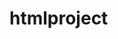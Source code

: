 # htmlproject
<!DOCTYPE html>
<html>

<head>
	<style>
		table {
			border-collapse: collapse;
			background: white;
			color: black;
		}
		
		th,
		td {
			font-weight: bold;
		}
	</style>
</head>

<body>
	
	<h2 align="center" style="color: orange;">
		JANUARY 2022
	</h2>
	<br />

	<table bgcolor="lightgrey" align="center"
		cellspacing="21" cellpadding="21">

		<caption align="top">
			
		</caption>

	

		<thead>
			<tr>
				
					
				<th style="color: white; background: purple;">
					Sun</th>
				<th style="color: white; background: purple;">
					Mon</th>
				<th style="color: white; background: purple;">
					Tue</th>
				<th style="color: white; background: purple;">
					Wed</th>
				<th style="color: white; background: purple;">
					Thu</th>
				<th style="color: white; background: purple;">
					Fri</th>
				<th style="color: white; background: purple;">
					Sat</th>
			</tr>
		</thead>

		<tbody>
			<tr>
				<td></td>
				<td></td>
				<td></td>
				<td></td>
				<td></td>
				<td></td>
				<td>1</td>
			</tr>
			<tr></tr>
			<tr>
				<td>2</td>
				<td>3</td>
				<td>4</td>
				<td>5</td>
				<td>6</td>
				<td>7</td>
				<td>8</td>
			</tr>
			<tr>
				<td>9</td>
				<td>10</td>
				<td>11</td>
				<td>12</td>
				<td>13</td>
				<td>14</td>
				<td>15</td>
			</tr>
			<tr>
				<td>16</td>
				<td>17</td>
				<td>18</td>
				<td>19</td>
				<td>20</td>
				<td>21</td>
				<td>22</td>
			</tr>
			<tr>
				<td>23</td>
				<td>24</td>
				<td>25</td>
				<td>26</td>
				<td>27</td>
				<td>28</td>
				<td>29</td>
			</tr>
			<tr>
				<td>30</td>
				<td>31</td>
				<td></td>
				<td></td>
				<td></td>
				<td></td>
				<td></td>
			</tr>
		</tbody>
	</table>
</body>

</html>
<!DOCTYPE html>
<html>
<head>
	<style>
		table {
            border-collapse: collapse;
			background: white;
			color: black;
		}
		
		th,
		td {
			font-weight: bold;
		}
	</style>
</head>

<body>
	
	<h2 align="center" style="color: orange;">
		FEBRUARY 2022
	</h2>
	<br />

	<table bgcolor="lightgrey" align="center"
		cellspacing="21" cellpadding="21">

		<caption align="top">
			
		</caption>

	

		<thead>
			<tr>
				
					
				<th style="color: white; background: purple;">
					Sun</th>
				<th style="color: white; background: purple;">
					Mon</th>
				<th style="color: white; background: purple;">
					Tue</th>
				<th style="color: white; background: purple;">
					Wed</th>
				<th style="color: white; background: purple;">
					Thu</th>
				<th style="color: white; background: purple;">
					Fri</th>
				<th style="color: white; background: purple;">
					Sat</th>
			</tr>
		</thead>

		<tbody>
			<tr>
				<td></td>
				<td></td>
				<td>1</td>
				<td>2</td>
				<td>3</td>
				<td>4</td>
				<td>5</td>
			</tr>
			<tr></tr>
			<tr>
				<td>6</td>
				<td>7</td>
				<td>8</td>
				<td>9</td>
				<td>10</td>
				<td>11</td>
				<td>12</td>
			</tr>
			<tr>
				<td>13</td>
				<td>14</td>
				<td>15</td>
				<td>16</td>
				<td>17</td>
				<td>18</td>
				<td>19</td>
			</tr>
			<tr>
				<td>20</td>
				<td>21</td>
				<td>22</td>
				<td>23</td>
				<td>24</td>
				<td>25</td>
				<td>26</td>
            </tr>
			<tr>
				<td>27</td>
				<td>28</td>
			</tr>
			<tr></tr>
		</tbody>
	</table>
</body>

</html>
<!DOCTYPE html>
<html>

<head>
	<style>
		table {
			border-collapse: collapse;
			background: white;
			color: black;
		}
		
		th,
		td {
			font-weight: bold;
		}
	</style>
</head>

<body>
	
	<h2 align="center" style="color: orange;">
		MARCH 2022
	</h2>
	<br />

	<table bgcolor="lightgrey" align="center"
		cellspacing="21" cellpadding="21">

		<caption align="top">
			
		</caption>

	

		<thead>
			<tr>
				<th style="color: white; background: purple;">
					Sun</th>
				<th style="color: white; background: purple;">
					Mon</th>
				<th style="color: white; background: purple;">
					Tue</th>
				<th style="color: white; background: purple;">
					Wed</th>
				<th style="color: white; background: purple;">
					Thu</th>
				<th style="color: white; background: purple;">
					Fri</th>
				<th style="color: white; background: purple;">
					Sat</th>
			</tr>
		</thead>

		<tbody>
			<tr>
				<td></td>
				<td></td>
				<td>1</td>
				<td>2</td>
				<td>3</td>
				<td>4</td>
				<td>5</td>
			</tr>
			<tr></tr>
			<tr>
				<td>6</td>
				<td>7</td>
				<td>8</td>
				<td>9</td>
				<td>10</td>
				<td>11</td>
				<td>12</td>
			</tr>
			<tr>
				<td>13</td>
				<td>14</td>
				<td>15</td>
				<td>16</td>
				<td>17</td>
				<td>18</td>
				<td>19</td>
			</tr>
			<tr>
				<td>20</td>
				<td>21</td>
				<td>22</td>
				<td>23</td>
				<td>24</td>
				<td>25</td>
				<td>26</td>
			</tr>
			<tr>
				<td>27</td>
				<td>28</td>
				<td>29</td>
				<td>30</td>
				<td>31</td>
			</tr>
		</tbody>
	</table>
</body>

</html>
<!DOCTYPE html>
<html>

<head>
	<style>
		table {
			border-collapse: collapse;
			background: white;
			color: black;
		}
		
		th,
		td {
			font-weight: bold;
		}
	</style>
</head>

<body>
	
	<h2 align="center" style="color: orange;">
		APRIL 2022
	</h2>
	<br />

	<table bgcolor="lightgrey" align="center"
		cellspacing="21" cellpadding="21">

		<caption align="top">
			
		</caption>

	

		<thead>
			<tr>
				<th style="color: white; background: purple;">
					Sun</th>
				<th style="color: white; background: purple;">
					Mon</th>
				<th style="color: white; background: purple;">
					Tue</th>
				<th style="color: white; background: purple;">
					Wed</th>
				<th style="color: white; background: purple;">
					Thu</th>
				<th style="color: white; background: purple;">
					Fri</th>
				<th style="color: white; background: purple;">
					Sat</th>
			</tr>
		</thead>

		<tbody>
			<tr>
				<td></td>
				<td></td>
				<td></td>
				<td></td>
				<td></td>
				<td>1</td>
				<td>2</td>
			</tr>
			<tr></tr>
			<tr>
				<td>3</td>
				<td>4</td>
				<td>5</td>
				<td>6</td>
				<td>7</td>
				<td>8</td>
				<td>9</td>
			</tr>
			<tr>
				<td>10</td>
				<td>11</td>
				<td>12</td>
				<td>13</td>
				<td>14</td>
				<td>15</td>
				<td>16</td>
			</tr>
			<tr>
				<td>17</td>
				<td>18</td>
				<td>19</td>
				<td>20</td>
				<td>21</td>
				<td>22</td>
				<td>23</td>
			</tr>
			<tr>
				<td>24</td>
				<td>25</td>
				<td>26</td>
				<td>27</td>
				<td>28</td>
				<td>29</td>
				<td>30</td>
			</tr>
		</tbody>
	</table>
</body>

</html>
<!DOCTYPE html>
<html>

<head>
	<style>
		table {
			border-collapse: collapse;
			background: white;
			color: black;
		}
		
		th,
		td {
			font-weight: bold;
		}
	</style>
</head>

<body>
	
	<h2 align="center" style="color: orange;">
		MAY 2022
	</h2>
	<br />

	<table bgcolor="lightgrey" align="center"
		cellspacing="21" cellpadding="21">

		<caption align="top">
			
		</caption>

	

		<thead>
			<tr>
				<th style="color: white; background: purple;">
					Sun</th>
				<th style="color: white; background: purple;">
					Mon</th>
				<th style="color: white; background: purple;">
					Tue</th>
				<th style="color: white; background: purple;">
					Wed</th>
				<th style="color: white; background: purple;">
					Thu</th>
				<th style="color: white; background: purple;">
					Fri</th>
				<th style="color: white; background: purple;">
					Sat</th>
			</tr>
		</thead>

		<tbody>
			<tr>
				<td>1</td>
				<td>2</td>
				<td>3</td>
				<td>4</td>
				<td>5</td>
				<td>6</td>
				<td>7</td>
			</tr>
			<tr>
				<td>8</td>
				<td>9</td>
				<td>10</td>
				<td>11</td>
				<td>12</td>
				<td>13</td>
				<td>14</td>
			</tr>
			<tr>
				<td>15</td>
				<td>16</td>
				<td>17</td>
				<td>18</td>
				<td>19</td>
				<td>20</td>
				<td>21</td>
			</tr>
			<tr>
				<td>22</td>
				<td>23</td>
				<td>24</td>
				<td>25</td>
				<td>26</td>
				<td>27</td>
				<td>28</td>
			</tr>
			<tr>
				<td>29</td>
				<td>30</td>
				<td>31</td>
				<td></td>
				<td></td>
				<td></td>
				<td></td>
			</tr>
		</tbody>
	</table>
</body>

</html>
<!DOCTYPE html>
<html>

<head>
	<style>
		table {
			border-collapse: collapse;
			background: white;
			color: black;
		}
		
		th,
		td {
			font-weight: bold;
		}
	</style>
</head>

<body>
	
	<h2 align="center" style="color: orange;">
		JUNE 2022
	</h2>
	<br />

	<table bgcolor="lightgrey" align="center"
		cellspacing="21" cellpadding="21">

		<caption align="top">
			
		</caption>

	

		<thead>
			<tr>
				<th style="color: white; background: purple;">
					Sun</th>
				<th style="color: white; background: purple;">
					Mon</th>
				<th style="color: white; background: purple;">
					Tue</th>
				<th style="color: white; background: purple;">
					Wed</th>
				<th style="color: white; background: purple;">
					Thu</th>
				<th style="color: white; background: purple;">
					Fri</th>
				<th style="color: white; background: purple;">
					Sat</th>
			</tr>
		</thead>

		<tbody>
			<tr>
				<td></td>
				<td></td>
				<td></td>
				<td>1</td>
				<td>2</td>
				<td>3</td>
				<td>4</td>
			</tr>
			<tr>
				<td>5</td>
				<td>6</td>
				<td>7</td>
				<td>8</td>
				<td>9</td>
				<td>10</td>
				<td>11</td>
			</tr>
			<tr>
				<td>12</td>
				<td>13</td>
				<td>14</td>
				<td>15</td>
				<td>16</td>
				<td>17</td>
				<td>18</td>
			</tr>
			<tr>
				<td>19</td>
				<td>20</td>
				<td>21</td>
				<td>22</td>
				<td>23</td>
				<td>24</td>
				<td>25</td>
			</tr>
			<tr>
				<td>26</td>
				<td>27</td>
				<td>28</td>
				<td>29</td>
				<td>30</td>
			</tr>
		</tbody>
	</table>
</body>

</html>
<!DOCTYPE html>
<html>

<head>
	<style>
		table {
			border-collapse: collapse;
			background: white;
			color: black;
		}
		
		th,
		td {
			font-weight: bold;
		}
	</style>
</head>

<body>
	
	<h2 align="center" style="color: orange;">
		JULY 2022
	</h2>
	<br />

	<table bgcolor="lightgrey" align="center"
		cellspacing="21" cellpadding="21">

		<caption align="top">
			
		</caption>

	

		<thead>
			<tr>
				<th style="color: white; background: purple;">
					Sun</th>
				<th style="color: white; background: purple;">
					Mon</th>
				<th style="color: white; background: purple;">
					Tue</th>
				<th style="color: white; background: purple;">
					Wed</th>
				<th style="color: white; background: purple;">
					Thu</th>
				<th style="color: white; background: purple;">
					Fri</th>
				<th style="color: white; background: purple;">
					Sat</th>
			</tr>
		</thead>

		<tbody>
			<tr>
				<td></td>
				<td></td>
				<td></td>
				<td></td>
				<td></td>
				<td>1</td>
				<td>2</td>
			</tr>
			<tr>
				<td>3</td>
				<td>4</td>
				<td>5</td>
				<td>6</td>
				<td>7</td>
				<td>8</td>
				<td>9</td>
			</tr>
			<tr>
				<td>10</td>
				<td>11</td>
				<td>12</td>
				<td>13</td>
				<td>14</td>
				<td>15</td>
				<td>16</td>
			</tr>
			<tr>
				<td>17</td>
				<td>18</td>
				<td>19</td>
				<td>20</td>
				<td>21</td>
				<td>22</td>
				<td>23</td>
			</tr>
			<tr>
				<td>24</td>
				<td>25</td>
				<td>26</td>
				<td>27</td>
				<td>28</td>
				<td>29</td>
				<td>30</td>
			</tr>
			<tr>
				<td>31</td>
			</tr>
		</tbody>
	</table>
</body>

</html>
<!DOCTYPE html>
<html>

<head>
	<style>
		table {
			border-collapse: collapse;
			background: white;
			color: black;
		}
		
		th,
		td {
			font-weight: bold;
		}
	</style>
</head>

<body>
	
	<h2 align="center" style="color: orange;">
		AUGUST 2022
	</h2>
	<br />

	<table bgcolor="lightgrey" align="center"
		cellspacing="21" cellpadding="21">

		<caption align="top">
			
		</caption>

	

		<thead>
			<tr>
				<th style="color: white; background: purple;">
					Sun</th>
				<th style="color: white; background: purple;">
					Mon</th>
				<th style="color: white; background: purple;">
					Tue</th>
				<th style="color: white; background: purple;">
					Wed</th>
				<th style="color: white; background: purple;">
					Thu</th>
				<th style="color: white; background: purple;">
					Fri</th>
				<th style="color: white; background: purple;">
					Sat</th>
			</tr>
		</thead>

		<tbody>
			<tr>
				<td></td>
				<td>1</td>
				<td>2</td>
				<td>3</td>
				<td>4</td>
				<td>5</td>
				<td>6</td>
			</tr>
			<tr>
				<td>7</td>
				<td>8</td>
				<td>9</td>
				<td>10</td>
				<td>11</td>
				<td>12</td>
				<td>13</td>
			</tr>
			<tr>
				<td>14</td>
				<td>15</td>
				<td>16</td>
				<td>17</td>
				<td>18</td>
				<td>19</td>
				<td>20</td>
			</tr>
			<tr>
				<td>21</td>
				<td>22</td>
				<td>23</td>
				<td>24</td>
				<td>25</td>
				<td>26</td>
				<td>27</td>
			</tr>
			<tr>
				<td>28</td>
				<td>29</td>
				<td>30</td>
				<td>31</td>
				<td></td>
				<td></td>
				<td></td>
			</tr>
		</tbody>
	</table>
</body>

</html>
<!DOCTYPE html>
<html>

<head>
	<style>
		table {
			border-collapse: collapse;
			background: white;
			color: black;
		}
		
		th,
		td {
			font-weight: bold;
		}
	</style>
</head>

<body>
	
	<h2 align="center" style="color: orange;">
		SEPTEMBER 2022
	</h2>
	<br />

	<table bgcolor="lightgrey" align="center"
		cellspacing="21" cellpadding="21">

		<caption align="top">
			
		</caption>

	

		<thead>
			<tr>
				<th style="color: white; background: purple;">
					Sun</th>
				<th style="color: white; background: purple;">
					Mon</th>
				<th style="color: white; background: purple;">
					Tue</th>
				<th style="color: white; background: purple;">
					Wed</th>
				<th style="color: white; background: purple;">
					Thu</th>
				<th style="color: white; background: purple;">
					Fri</th>
				<th style="color: white; background: purple;">
					Sat</th>
			</tr>
		</thead>

		<tbody>
			<tr>
				<td></td>
				<td></td>
				<td></td>
				<td></td>
				<td>1</td>
				<td>2</td>
				<td>3</td>
			</tr>
			<tr>
				<td>4</td>
				<td>5</td>
				<td>6</td>
				<td>7</td>
				<td>8</td>
				<td>9</td>
				<td>10</td>
			</tr>
			<tr>
				<td>11</td>
				<td>12</td>
				<td>13</td>
				<td>14</td>
				<td>15</td>
				<td>16</td>
				<td>17</td>
			</tr>
			<tr>
				<td>18</td>
				<td>19</td>
				<td>20</td>
				<td>21</td>
				<td>22</td>
				<td>23</td>
				<td>24</td>
			</tr>
			<tr>
				<td>25</td>
				<td>26</td>
				<td>27</td>
				<td>28</td>
				<td>29</td>
				<td>30</td>
				<td></td>
			</tr>
		</tbody>
	</table>
</body>

</html>
<!DOCTYPE html>
<html>

<head>
	<style>
		table {
			border-collapse: collapse;
			background: white;
			color: black;
		}
		
		th,
		td {
			font-weight: bold;
		}
	</style>
</head>

<body>
	
	<h2 align="center" style="color: orange;">
		OCTOBER 2022
	</h2>
	<br />

	<table bgcolor="lightgrey" align="center"
		cellspacing="21" cellpadding="21">

		<caption align="top">
			
		</caption>

	

		<thead>
			<tr>
				<th style="color: white; background: purple;">
					Sun</th>
				<th style="color: white; background: purple;">
					Mon</th>
				<th style="color: white; background: purple;">
					Tue</th>
				<th style="color: white; background: purple;">
					Wed</th>
				<th style="color: white; background: purple;">
					Thu</th>
				<th style="color: white; background: purple;">
					Fri</th>
				<th style="color: white; background: purple;">
					Sat</th>
			</tr>
		</thead>

		<tbody>
			<tr>
				<td></td>
				<td></td>
				<td></td>
				<td></td>
				<td></td>
				<td></td>
				<td>1</td>
			</tr>
			<tr>
				<td>2</td>
				<td>3</td>
				<td>4</td>
				<td>5</td>
				<td>6</td>
				<td>7</td>
				<td>8</td>
			</tr>
			<tr>
				<td>9</td>
				<td>10</td>
				<td>11</td>
				<td>12</td>
				<td>13</td>
				<td>14</td>
				<td>15</td>
			</tr>
			<tr>
				<td>16</td>
				<td>17</td>
				<td>18</td>
				<td>19</td>
				<td>20</td>
				<td>21</td>
				<td>22</td>
			</tr>
			<tr>
				<td>23</td>
				<td>24</td>
				<td>25</td>
				<td>26</td>
				<td>27</td>
				<td>28</td>
				<td>29</td>
			</tr>
			<tr>
				<td>30</td>
				<td>31</td>
			</tr>
		</tbody>
	</table>
</body>

</html>
<!DOCTYPE html>
<html>

<head>
	<style>
		table {
			border-collapse: collapse;
			background: white;
			color: black;
		}
		
		th,
		td {
			font-weight: bold;
		}
	</style>
</head>

<body>
	
	<h2 align="center" style="color: orange;">
		NOVEMBER 2022
	</h2>
	<br />

	<table bgcolor="lightgrey" align="center"
		cellspacing="21" cellpadding="21">

		<caption align="top">
			
		</caption>

	

		<thead>
			<tr>
				<th style="color: white; background: purple;">
					Sun</th>
				<th style="color: white; background: purple;">
					Mon</th>
				<th style="color: white; background: purple;">
					Tue</th>
				<th style="color: white; background: purple;">
					Wed</th>
				<th style="color: white; background: purple;">
					Thu</th>
				<th style="color: white; background: purple;">
					Fri</th>
				<th style="color: white; background: purple;">
					Sat</th>
			</tr>
		</thead>

		<tbody>
			<tr>
				<td></td>
				<td></td>
				<td>1</td>
				<td>2</td>
				<td>3</td>
				<td>4</td>
				<td>5</td>
			</tr>
			<tr>
				<td>6</td>
				<td>7</td>
				<td>8</td>
				<td>9</td>
				<td>10</td>
				<td>11</td>
				<td>12</td>
			</tr>
			<tr>
				<td>13</td>
				<td>14</td>
				<td>15</td>
				<td>16</td>
				<td>17</td>
				<td>18</td>
				<td>19</td>
			</tr>
			<tr>
				<td>20</td>
				<td>21</td>
				<td>22</td>
				<td>23</td>
				<td>24</td>
				<td>25</td>
				<td>26</td>
			</tr>
			<tr>
				<td>27</td>
				<td>28</td>
				<td>29</td>
				<td>30</td>
				<td></td>
				<td></td>
				<td></td>
			</tr>
		</tbody>
	</table>
</body>

</html>
<!DOCTYPE html>
<html>

<head>
	<style>
		table {
			border-collapse: collapse;
			background: white;
			color: black;
		}
		
		th,
		td {
			font-weight: bold;
		}
	</style>
</head>

<body>
	
	<h2 align="center" style="color: orange;">
		DECEMBER 2022
	</h2>
	<br />

	<table bgcolor="lightgrey" align="center"
		cellspacing="21" cellpadding="21">

		<caption align="top">
			
		</caption>

	

		<thead>
			<tr>
				<th style="color: white; background: purple;">
					Sun</th>
				<th style="color: white; background: purple;">
					Mon</th>
				<th style="color: white; background: purple;">
					Tue</th>
				<th style="color: white; background: purple;">
					Wed</th>
				<th style="color: white; background: purple;">
					Thu</th>
				<th style="color: white; background: purple;">
					Fri</th>
				<th style="color: white; background: purple;">
					Sat</th>
			</tr>
		</thead>

		<tbody>
			<tr>
				<td></td>
				<td></td>
				<td></td>
				<td></td>
				<td>1</td>
				<td>2</td>
				<td>3</td>
			</tr>
			<tr>
				<td>4</td>
				<td>5</td>
				<td>6</td>
				<td>7</td>
				<td>8</td>
				<td>9</td>
				<td>10</td>
			</tr>
			<tr>
				<td>11</td>
				<td>12</td>
				<td>13</td>
				<td>14</td>
				<td>15</td>
				<td>16</td>
				<td>17</td>
			</tr>
			<tr>
				<td>18</td>
				<td>19</td>
				<td>20</td>
				<td>21</td>
				<td>22</td>
				<td>23</td>
				<td>24</td>
			</tr>
			<tr>
				<td>25</td>
				<td>26</td>
				<td>27</td>
				<td>28</td>
				<td>29</td>
				<td>30</td>
				<td>31</td>
			</tr>
		</tbody>
	</table>
</body>

</html>
